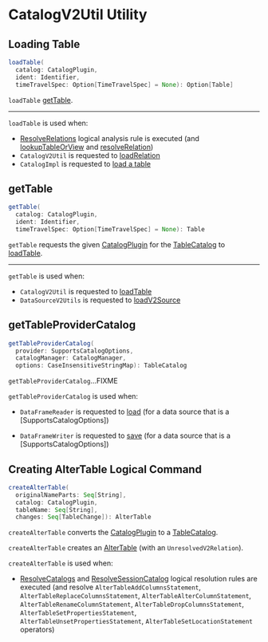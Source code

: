 # CatalogV2Util Utility

## <span id="loadTable"> Loading Table

```scala
loadTable(
  catalog: CatalogPlugin,
  ident: Identifier,
  timeTravelSpec: Option[TimeTravelSpec] = None): Option[Table]
```

`loadTable` [getTable](#getTable).

---

`loadTable` is used when:

* [ResolveRelations](../../logical-analysis-rules/ResolveRelations.md) logical analysis rule is executed (and [lookupTableOrView](../../logical-analysis-rules/ResolveRelations.md#lookupTableOrView) and [resolveRelation](../../logical-analysis-rules/ResolveRelations.md#resolveRelation))
* `CatalogV2Util` is requested to [loadRelation](#loadRelation)
* `CatalogImpl` is requested to [load a table](../../CatalogImpl.md#loadTable)

## <span id="getTable"> getTable

```scala
getTable(
  catalog: CatalogPlugin,
  ident: Identifier,
  timeTravelSpec: Option[TimeTravelSpec] = None): Table
```

`getTable` requests the given [CatalogPlugin](CatalogPlugin.md) for the [TableCatalog](CatalogHelper.md#asTableCatalog) to [loadTable](TableCatalog.md#loadTable).

---

`getTable` is used when:

* `CatalogV2Util` is requested to [loadTable](#loadTable)
* `DataSourceV2Utils` is requested to [loadV2Source](../../datasources/DataSourceV2Utils.md#loadV2Source)

## <span id="getTableProviderCatalog"> getTableProviderCatalog

```scala
getTableProviderCatalog(
  provider: SupportsCatalogOptions,
  catalogManager: CatalogManager,
  options: CaseInsensitiveStringMap): TableCatalog
```

`getTableProviderCatalog`...FIXME

`getTableProviderCatalog` is used when:

* `DataFrameReader` is requested to [load](../../DataFrameReader.md#load) (for a data source that is a [SupportsCatalogOptions])

* `DataFrameWriter` is requested to [save](../../DataFrameWriter.md#save) (for a data source that is a [SupportsCatalogOptions])

## <span id="createAlterTable"> Creating AlterTable Logical Command

```scala
createAlterTable(
  originalNameParts: Seq[String],
  catalog: CatalogPlugin,
  tableName: Seq[String],
  changes: Seq[TableChange]): AlterTable
```

`createAlterTable` converts the [CatalogPlugin](CatalogPlugin.md) to a [TableCatalog](CatalogHelper.md#asTableCatalog).

`createAlterTable` creates an [AlterTable](../../logical-operators/AlterTable.md) (with an `UnresolvedV2Relation`).

`createAlterTable` is used when:

* [ResolveCatalogs](../../logical-analysis-rules/ResolveCatalogs.md) and [ResolveSessionCatalog](../../logical-analysis-rules/ResolveSessionCatalog.md) logical resolution rules are executed (and resolve `AlterTableAddColumnsStatement`, `AlterTableReplaceColumnsStatement`, `AlterTableAlterColumnStatement`, `AlterTableRenameColumnStatement`, `AlterTableDropColumnsStatement`, `AlterTableSetPropertiesStatement`, `AlterTableUnsetPropertiesStatement`, `AlterTableSetLocationStatement` operators)
